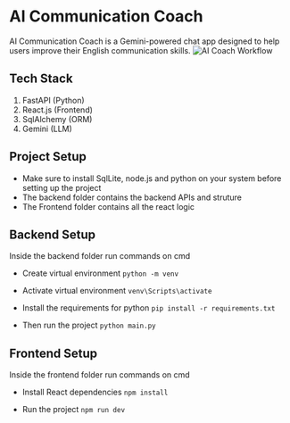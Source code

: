# AI Communication Coach
AI Communication Coach is a Gemini-powered chat app designed to help users improve their English communication skills.
![AI Coach Workflow](https://github.com/user-attachments/assets/3ddaf557-6982-4e5b-a64e-d43b3953762a)



## Tech Stack
1) FastAPI (Python)
2) React.js (Frontend)
3) SqlAlchemy (ORM)
4) Gemini (LLM)

## Project Setup
- Make sure to install SqlLite, node.js and python on your system before setting up the project  
- The backend folder contains the backend APIs and struture
- The Frontend folder contains all the react logic

## Backend Setup
Inside the backend folder run commands on cmd

- Create virtual environment
`python -m venv`

- Activate virtual environment
`venv\Scripts\activate`

- Install the requirements for python
`pip install -r requirements.txt`

- Then run the project
`python main.py`

## Frontend Setup
Inside the frontend folder run commands on cmd

- Install React dependencies
`npm install`

- Run the project
`npm run dev`
